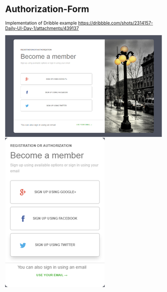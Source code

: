 # Authorization-Form

Implementation of Dribble example https://dribbble.com/shots/2314157-Daily-UI-Day-1/attachments/439137

<img src="https://github.com/Vlateq/Authorization-Form/blob/master/img/screenshots/desktop.png">
<img src="https://github.com/Vlateq/Authorization-Form/blob/master/img/screenshots/mobile.png">
